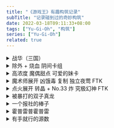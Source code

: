 ```yaml
---
title: "《游戏王》有趣构筑记录"
subTitle: "记录碰到过的奇妙构筑"
date: 2022-03-18T09:11:33+08:00
tags: ["Yu-Gi-Oh", "构筑"]
series: ["Yu-Gi-Oh"]
related: true
---
```


<details class="collapse">
  <summary>战华（三国）</summary>

{{< ygo-deck "战华" "" >}}
#main
23434538
23434538
14558127
14558127
40140448
40140448
40140448
77539547
40428851
40428851
32422602
32422602
60033398
76416959
2801664
55063751
33545259
82791472
82791472
12580477
18144506
49238328
49238328
49238328
14532163
57103969
57103969
57103969
11711438
11711438
11711438
33609093
24224830
24224830
10045474
10045474
40605147
61740673
4810585
82255872
#extra
69069911
82697249
77637979
75452921
2857636
83152482
65711558
65711558
1861629
67598234
41248270
85289965
4280258
86066372
98127546
{{< /ygo-deck >}}

</details>

<details class="collapse">
  <summary>除外 + 烧血 阴间卡组</summary>

{{< ygo-deck "魔兽的大饵 + 异次元炸药 OTK" "" >}}
#main
23898021
23898021
23898021
59750328
59750328
59750328
85852291
85852291
85852291
37812118
37812118
37812118
93946239
93946239
93946239
98645731
98645731
98645731
35261759
35261759
43528009
43528009
43528009
11481610
11481610
11481610
56673480
56673480
22589918
22589918
22589918
8628798
8628798
8628798
80101899
80101899
80101899
48814566
48814566
48814566
{{< /ygo-deck >}}

{{< ygo-deck "55 卡 贪比 除外卡组" "" >}}
#main
19665973
19665973
19665973
23434538
36584821
36584821
36584821
94853057
94853057
41440148
41440148
14558127
14558127
8736823
8736823
8736823
28297833
28297833
28297833
48770333
48770333
63941210
63941210
18144506
70368879
70368879
70368879
86541496
86541496
1475311
1475311
49238328
49238328
49238328
84211599
84211599
68073522
68073522
68073522
81674782
81674782
81674782
14391920
14391920
14391920
18027138
18027138
11050415
11050415
11050415
36361633
8628798
8628798
8628798
10813327
#extra
49513164
57314798
47506081
47805931
31437713
11646785
55470553
21065189
44405066
44405066
16691074
53701457
78144171
88754763
85289965
{{< /ygo-deck >}}

</details>

<details class="collapse">
  <summary>高浓度 魔偶甜点 可爱的妹卡</summary>

{{< ygo-deck "一看就未完成的 魔偶甜点" "" >}}
#main
91350799
91350799
91350799
14558127
14558127
14558127
11868731
11868731
11868731
52404456
52404456
34680482
34680482
34680482
77848740
77848740
77848740
74641045
91800273
55063751
12580477
18144506
70368879
54693926
14001430
14001430
60470713
60470713
71348837
71348837
24224830
65681983
10045474
10045474
10045474
68159562
68159562
20899496
20899496
53334471
#extra
37164373
37164373
37164373
20343502
20343502
20343502
44311445
44311445
44311445
90448279
96150936
96150936
96150936
{{< /ygo-deck >}}

</details>

<details class="collapse"> 
  <summary>魔术师展开 凶饿毒 复制 独立夜莺 FTK</summary>

{{< ygo-deck "魔术师 独立夜莺 凶饿毒 FTK" "https://www.bilibili.com/video/BV1mS4y137aJ" >}}
#main
51531505
54941203
82224646
20409757
47075569
47075569
47075569
72714461
72714461
72714461
40318957
40318957
40318957
73941492
73941492
49684352
75672051
75672051
48461764
48461764
44179224
44179224
44179224
58092907
14920218
14920218
14920218
12289247
76794549
46136942
1845204
1475311
93946239
93946239
93946239
37469904
37469904
37469904
74850403
1344018
#extra
76815942
53262004
43387895
43387895
43387895
47349116
42160203
16691074
24094258
70369116
{{< /ygo-deck >}}

</details>

<details class="collapse"> 
<summary>点火展开 转晶 + No.33 炸 究极幻神 FTK</summary>

{{< ygo-deck "No.33 究极幻神 FTK" "" >}}
#main
24131534
24131534
24131534
61639289
61639289
61639289
97024987
97024987
97024987
24019092
24019092
24019092
50407691
50407691
50407691
67273917
67273917
67273917
96802306
96802306
96802306
93662626
93662626
93662626
56824871
42052439
59975920
76794549
32807846
79816536
79816536
79816536
93946239
93946239
93946239
1033312
37478723
67616300
67616300
67616300
#extra
43387895
15248594
90884403
39139935
98978921
98978921
59934749
24094258
13117073
71095768
70369116
52119435
{{< /ygo-deck >}}

</details>

<details class="collapse"> 
  <summary>被暴打的双子真龙</summary>

{{< ygo-deck "直播☆双子 真龙" "" >}}
#main
23434538
23434538
23434538
36326160
36326160
36326160
73810864
73810864
73810864
14558127
14558127
14558127
95004025
95004025
22499034
58984738
58984738
58984738
73628505
14532163
61976639
61976639
61976639
13035077
49430782
49430782
75425320
75425320
37582948
37582948
37582948
24224830
24224830
24299458
24299458
35125879
35125879
35125879
61529473
61529473
#extra
36776089
72167543
90448279
32995276
48068378
65741786
9205573
9205573
9205573
36609518
36609518
38342335
65330383
29479265
86066372
{{< /ygo-deck >}}

</details>

<details class="collapse"> 
  <summary>一个报社的棒子</summary>

{{< ygo-deck "重坑 除外 暴食兽 / 红莲兽" "" >}}
#main
63845230
63845230
23434538
23434538
36584821
36584821
3510565
3510565
14558127
14558127
52038441
52038441
52038441
102380
102380
72302403
72302403
72302403
49238328
49238328
84211599
44656491
44656491
44656491
38992735
38992735
38992735
81674782
81674782
83555666
83555666
83555666
62279055
62279055
62279055
98427577
5650082
5650082
31548215
31548215
#extra
98978921
41999284
53413628
86938484
97973962
66226132
65741786
50277355
46935289
1861629
38342335
85289965
4280258
86066372
98127546
{{< /ygo-deck >}}

</details>

<details class="collapse"> 
  <summary>霍普雷普霍普雷</summary>

{{< ygo-deck "魂 霍普" "" >}}
#main
23434538
23434538
23434538
14558127
14558127
14558127
8512558
8512558
23720856
23720856
23720856
59724555
59724555
59724555
68258355
68258355
4647954
4647954
4647954
69852487
45082499
81471108
32164201
27204311
12580477
83764718
6595475
6595475
6595475
35906693
67517351
26493435
85119159
85119159
85119159
94770493
94770493
24224830
24224830
31712840
#extra
65305468
26973555
84013237
56840427
86532744
62517849
62517849
55285840
86331741
31123642
68679595
21521304
63767246
90448279
95134948
{{< /ygo-deck >}}

</details>

<details class="collapse"> 
  <summary>有手就行的源数</summary>

{{< ygo-deck "源数 OTK" "https://bbs.nga.cn/read.php?tid=30645552" >}}
#main
42352091
42352091
42352091
23434538
23434538
23434538
97526666
97526666
97526666
102380
36956512
36956512
36956512
18144506
73628505
85852291
85852291
35261759
35261759
35261759
14532163
14532163
77402960
77402960
77402960
33907039
41418852
41418852
41418852
25789292
25789292
25789292
43898403
43898403
24224830
24224830
24299458
24299458
24299458
23002292
#extra
15232745
15232745
42230449
42230449
78625448
78625448
4019153
4019153
79747096
30194529
72529749
38342335
82566662
4280258
88000953
!side
69073023
21887175
86066372
23171610
25955749
5318639
8267140
{{< /ygo-deck >}}

</details>
